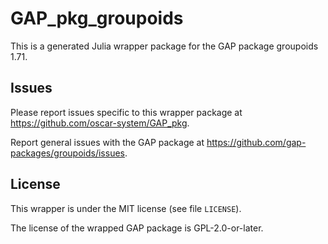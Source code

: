 # GAP_pkg_groupoids

This is a generated Julia wrapper package for the GAP package groupoids 1.71.

## Issues

Please report issues specific to this wrapper package at <https://github.com/oscar-system/GAP_pkg>.

Report general issues with the GAP package at <https://github.com/gap-packages/groupoids/issues>.

## License

This wrapper is under the MIT license (see file `LICENSE`).

The license of the wrapped GAP package is GPL-2.0-or-later.
